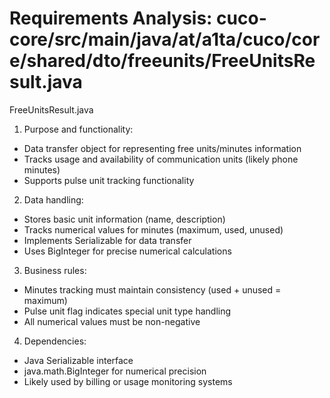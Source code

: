 # Requirements Analysis: cuco-core/src/main/java/at/a1ta/cuco/core/shared/dto/freeunits/FreeUnitsResult.java

FreeUnitsResult.java
1. Purpose and functionality:
- Data transfer object for representing free units/minutes information
- Tracks usage and availability of communication units (likely phone minutes)
- Supports pulse unit tracking functionality

2. Data handling:
- Stores basic unit information (name, description)
- Tracks numerical values for minutes (maximum, used, unused)
- Implements Serializable for data transfer
- Uses BigInteger for precise numerical calculations

3. Business rules:
- Minutes tracking must maintain consistency (used + unused = maximum)
- Pulse unit flag indicates special unit type handling
- All numerical values must be non-negative

4. Dependencies:
- Java Serializable interface
- java.math.BigInteger for numerical precision
- Likely used by billing or usage monitoring systems
